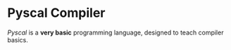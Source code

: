 # Pyscal Compiler

_Pyscal_ is a **very basic** programming language, designed to teach compiler basics.
